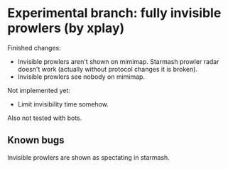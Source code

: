 # Experimental branch: fully invisible prowlers (by xplay)

Finished changes:

- Invisible prowlers aren't shown on mimimap. Starmash prowler radar doesn't work (actually without protocol changes it is broken).
- Invisible prowlers see nobody on mimimap.

Not implemented yet:

- Limit invisibility time somehow.

Also not tested with bots.

## Known bugs

Invisible prowlers are shown as spectating in starmash.
